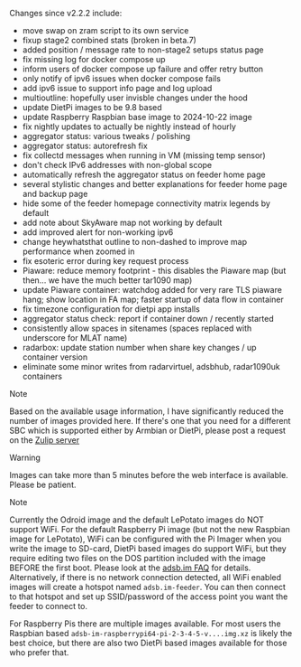 Changes since v2.2.2 include:
- move swap on zram script to its own service
- fixup stage2 combined stats (broken in beta.7)
- added position / message rate to non-stage2 setups status page
- fix missing log for docker compose up
- inform users of docker compose up failure and offer retry button
- only notify of ipv6 issues when docker compose fails
- add ipv6 issue to support info page and log upload
- multioutline: hopefully user invisble changes under the hood
- update DietPi images to be 9.8 based
- update Raspberry Raspbian base image to 2024-10-22 image
- fix nightly updates to actually be nightly instead of hourly
- aggregator status: various tweaks / polishing
- aggregator status: autorefresh fix
- fix collectd messages when running in VM (missing temp sensor)
- don't check IPv6 addresses with non-global scope
- automatically refresh the aggregator status on feeder home page
- several stylistic changes and better explanations for feeder home page and backup page
- hide some of the feeder homepage connectivity matrix legends by default
- add note about SkyAware map not working by default
- add improved alert for non-working ipv6
- change heywhatsthat outline to non-dashed to improve map performance when zoomed in
- fix esoteric error during key request process
- Piaware: reduce memory footprint - this disables the Piaware map (but then... we have the much better tar1090 map)
- update Piaware container: watchdog added for very rare TLS piaware hang; show location in FA map; faster startup of data flow in container
- fix timezone configuration for dietpi app installs
- aggregator status check: report if container down / recently started
- consistently allow spaces in sitenames (spaces replaced with underscore for MLAT name)
- radarbox: update station number when share key changes / up container version
- eliminate some minor writes from radarvirtuel, adsbhub, radar1090uk containers

> [!NOTE]
> Based on the available usage information, I have significantly reduced the number of images provided here. If there's one that you need for a different SBC which is supported either by Armbian or DietPi, please post a request on the [Zulip server](https://adsblol.zulipchat.com/#narrow/stream/391168-adsb-feeder-image)

> [!WARNING]
> Images can take more than 5 minutes before the web interface is available. Please be patient.

> [!NOTE]
> Currently the Odroid image and the default LePotato images do NOT support WiFi. For the default Raspberry Pi image (but not the new Raspbian image for LePotato), WiFi can be configured with the Pi Imager when you write the image to SD-card, DietPi based images do support WiFi, but they require editing two files on the DOS partition included with the image BEFORE the first boot. Please look at the [adsb.im FAQ](https://adsb.im/faq) for details.
> Alternatively, if there is no network connection detected, all WiFi enabled images will create a hotspot named `adsb.im-feeder`. You can then connect to that hotspot and set up SSID/password of the access point you want the feeder to connect to.

For Raspberry Pis there are multiple images available. For most users the Raspbian based `adsb-im-raspberrypi64-pi-2-3-4-5-v....img.xz` is likely the best choice, but there are also two DietPi based images available for those who prefer that.




